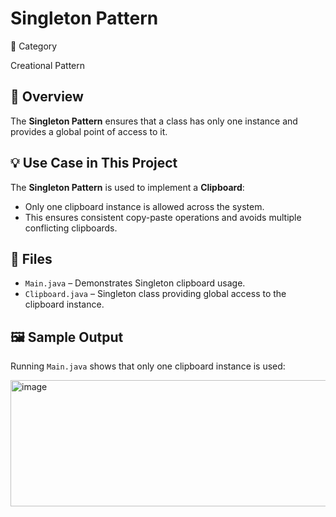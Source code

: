 # Singleton Pattern

 📌 Category

Creational Pattern

## 📖 Overview
The **Singleton Pattern** ensures that a class has only one instance and provides a global point of access to it.

## 💡 Use Case in This Project
The **Singleton Pattern** is used to implement a **Clipboard**:
- Only one clipboard instance is allowed across the system.
- This ensures consistent copy-paste operations and avoids multiple conflicting clipboards.

## 📂 Files
- `Main.java` – Demonstrates Singleton clipboard usage.
- `Clipboard.java` – Singleton class providing global access to the clipboard instance.

## 🖼️ Sample Output
Running `Main.java` shows that only one clipboard instance is used:

<img width="550" height="202" alt="image" src="https://github.com/user-attachments/assets/a77cc2a8-6ad3-4dbb-a8af-ee372f91c99f" />

